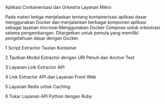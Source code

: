 Aplikasi Containerisasi dan Orkestra Layanan Mikro

Pada materi ketiga menjelaskan tentang kontainerisasi aplikasi dasar menggunakan Docker dan menjalankan berbagai komponen aplikasi sebagai layanan microser.Menggunakan Docker Compose untuk orkestrasi selama pengembangan. Ditargetkan untuk pemula yang memiliki pengetahuan dasar dengan Docker.

1 Script Extractor Tautan Kontainer

2 Tautkan Modul Extractor dengan URI Penuh dan Anchor Text

3 Layanan Link Extractor API

4 Link Extractor API dan Layanan Front Web

5 Layanan Redis untuk Caching

6 Tukar Layanan API Python dengan Ruby
